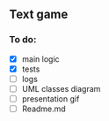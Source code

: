 ## Text game

### To do:
- [x] main logic
- [x] tests
- [ ] logs
- [ ] UML classes diagram
- [ ] presentation gif
- [ ] Readme.md
